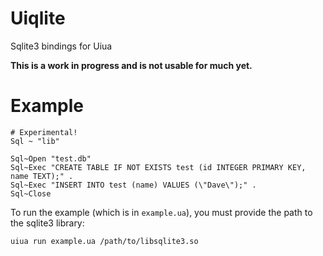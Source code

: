 # Uiqlite
Sqlite3 bindings for Uiua

**This is a work in progress and is not usable for much yet.**

# Example

```uiua
# Experimental!
Sql ~ "lib"

Sql~Open "test.db"
Sql~Exec "CREATE TABLE IF NOT EXISTS test (id INTEGER PRIMARY KEY, name TEXT);" .
Sql~Exec "INSERT INTO test (name) VALUES (\"Dave\");" .
Sql~Close
```

To run the example (which is in `example.ua`), you must provide the path to the sqlite3 library:
```
uiua run example.ua /path/to/libsqlite3.so
```